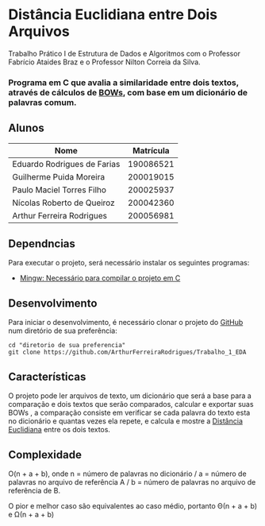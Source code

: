 # Distância Euclidiana entre Dois Arquivos
Trabalho Prático I de Estrutura de Dados e Algoritmos com o Professor Fabrício Ataides Braz e o Professor Nilton Correia da Silva.

### Programa em C que avalia a similaridade entre dois textos, através de cálculos de [BOWs](https://en.wikipedia.org/wiki/Bag-of-words_model), com base em um dicionário de palavras comum.

## Alunos


 Nome                        | Matrícula 
 --------------------------- | --------- 
 Eduardo Rodrigues de Farias | 190086521 
 Guilherme Puida Moreira     | 200019015 
 Paulo Maciel Torres Filho   | 200025937 
 Nícolas Roberto de Queiroz  | 200042360 
 Arthur Ferreira Rodrigues   | 200056981 



## Dependncias

Para executar o projeto, será necessário instalar os seguintes programas:
- [Mingw: Necessário para compilar o projeto em C](https://sourceforge.net/projects/mingw-w64/)

## Desenvolvimento

Para iniciar o desenvolvimento, é necessário clonar o projeto do [GitHub](https://github.com/ArthurFerreiraRodrigues/Trabalho_1_EDA) num diretório de sua preferência:

```
cd "diretorio de sua preferencia"
git clone https://github.com/ArthurFerreiraRodrigues/Trabalho_1_EDA
```


## Características

O projeto pode ler arquivos de texto, um dicionário que será a base para a comparação e dois textos que serão comparados, calcular e exportar suas BOWs , a comparação
consiste em verificar se cada palavra do texto esta no dicionário e quantas vezes ela repete, e calcula e mostre a [Distância Euclidiana](https://pt.wikipedia.org/wiki/Dist%C3%A2ncia_euclidiana) entre os dois textos.

## Complexidade 

O(n + a + b), onde n = número de palavras no dicionário / a = número de palavras no arquivo de referência A / b = número de palavras no arquivo de referência de B.

O pior e melhor caso são equivalentes ao caso médio, portanto Θ(n + a + b) e  Ω(n + a + b)

